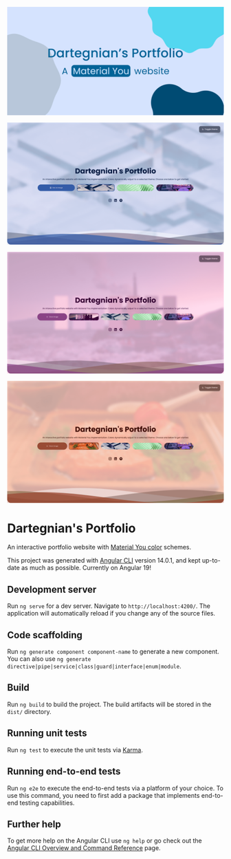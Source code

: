 ![Portfolio website banner](src/assets/img/banner.jpg?raw=true "Material You portfolio banner")

![Portfolio website screenshot standard theme](src/assets/img/screenshot1.png?raw=true "Material You portfolio site screenshot 1")

![Portfolio website screenshot green theme](src/assets/img/screenshot2.png?raw=true "Material You portfolio site screenshot 2")

![Portfolio website screenshot dark purple theme](src/assets/img/screenshot3.png?raw=true "Material You portfolio site screenshot 3")

# Dartegnian's Portfolio

An interactive portfolio website with [Material You color](https://m3.material.io/) schemes.

This project was generated with [Angular CLI](https://github.com/angular/angular-cli) version 14.0.1, and kept up-to-date as much as possible. Currently on Angular 19!

## Development server

Run `ng serve` for a dev server. Navigate to `http://localhost:4200/`. The application will automatically reload if you change any of the source files.

## Code scaffolding

Run `ng generate component component-name` to generate a new component. You can also use `ng generate directive|pipe|service|class|guard|interface|enum|module`.

## Build

Run `ng build` to build the project. The build artifacts will be stored in the `dist/` directory.

## Running unit tests

Run `ng test` to execute the unit tests via [Karma](https://karma-runner.github.io).

## Running end-to-end tests

Run `ng e2e` to execute the end-to-end tests via a platform of your choice. To use this command, you need to first add a package that implements end-to-end testing capabilities.

## Further help

To get more help on the Angular CLI use `ng help` or go check out the [Angular CLI Overview and Command Reference](https://angular.io/cli) page.
